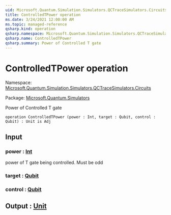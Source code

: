 ```yaml
---
uid: Microsoft.Quantum.Simulation.Simulators.QCTraceSimulators.Circuits.ControlledTPower
title: ControlledTPower operation
ms.date: 3/24/2021 12:00:00 AM
ms.topic: managed-reference
qsharp.kind: operation
qsharp.namespace: Microsoft.Quantum.Simulation.Simulators.QCTraceSimulators.Circuits
qsharp.name: ControlledTPower
qsharp.summary: Power of Controlled T gate
---
```


# ControlledTPower operation

Namespace: [Microsoft.Quantum.Simulation.Simulators.QCTraceSimulators.Circuits](xref:Microsoft.Quantum.Simulation.Simulators.QCTraceSimulators.Circuits)

Package: [Microsoft.Quantum.Simulators](https://nuget.org/packages/Microsoft.Quantum.Simulators)


Power of Controlled T gate

```qsharp
operation ControlledTPower (power : Int, target : Qubit, control : Qubit) : Unit is Adj
```


## Input

### power : [Int](xref:microsoft.quantum.lang-ref.int)

power of T gate being controlled. Must be odd


### target : [Qubit](xref:microsoft.quantum.lang-ref.qubit)




### control : [Qubit](xref:microsoft.quantum.lang-ref.qubit)





## Output : [Unit](xref:microsoft.quantum.lang-ref.unit)

